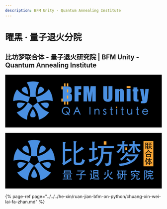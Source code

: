 ```yaml
---
description: BFM Unity - Quantum Annealing Institute
---
```


# 曜黑 · 量子退火分院

## 比坊梦联合体 - 量子退火研究院 \| BFM Unity - Quantum Annealing Institute

![](../../../.gitbook/assets/bfm-unity-logo-square%20%282%29.png)

![](../../../.gitbook/assets/bfm-unity-logo-square-cn.png)

{% page-ref page="../../../he-xin/ruan-jian-bfm-on-python/chuang-xin-wei-lai-fa-zhan.md" %}

